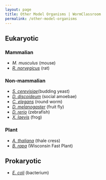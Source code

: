 ```yaml
---
layout: page
title: Other Model Organisms | WormClassroom
permalink: /other-model-organisms
---
```

Eukaryotic
----------

### Mammalian

-   *M. musculus* (mouse)
-   [*R. norvegicus*](http://www.rgd.mcw.edu/) (rat)

### Non-mammalian

-   [*S. cerevisiae*](http://www.yeastgenome.org/)(budding yeast)
-   [*D. discoideum*](http://modelorganisms.nih.gov/d_discoideum/)
    (social amoebae)
-   [*C. elegans*](http://www.wormbase.org/) (round worm)
-   [*D. melanogaster*](http://www.fruitfly.org/) (fruit fly)
-   [*D. rerio*](http://zebra.biol.sc.edu/) (zebrafish)
-   *[X. laevis](https://www.ncbi.nlm.nih.gov/genome/guide/frog/)*
    (frog)

### Plant

-   [*A. thaliana*](https://www.arabidopsis.org/) (thale cress)
-   [*B. rapa*](https://fastplants.org/) (Wisconsin Fast Plant)

Prokaryotic
-----------

-   *[E. coli](http://ecoli.bham.ac.uk/)* (bacterium)
